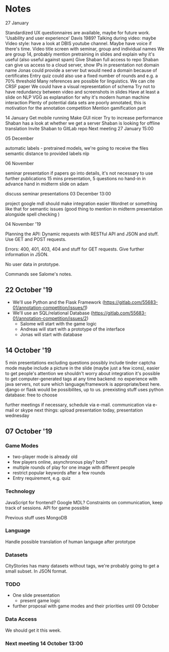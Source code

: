 # Notes
27 January

Standardized UX questionnaires are available, maybe for future
work. 'Usability and user experience' Davis 1989?
Talking during video: maybe
Video style: have a look at DBIS youtube channel. Maybe have voice if there's time.
Video title screen with seminar, group and individual names
We are group 14, probably
mention pretraining in slides and explain why it's useful (also useful against spam)
Give Shaban full access to repo
Shaban can give us access to a cloud server, show IPs in presentation not domain name
Jonas could provide a server but would need a domain because of certificates
Entry quiz could also use a fixed number of rounds and e.g. a 70% threshold
Many references are possible for linguistics. 
We can cite CRSF paper
We could have a visual representation of schema
Try not to have redundancy between video and screenshots in slides
Have at least a slide on NLP
VGG as explanation for why it's modern human machine interaction
Plenty of potential data sets are poorly annotated, this is motivation for the annotation competition
Mention gamification part

14 January
Get mobile running
Make GUI nicer
Try to increase performance
Shaban has a look at whether we get a server
Shaban is looking for offline translation 
Invite Shaban to GitLab repo
Next meeting 27 January 15:00


05 December

automatic labels - pretrained models, we're going to receive the files
semantic distance to provided labels
nlp



06 November

seminar presentation
if papers go into details, it's not necessary to use further publications
15 mins presentation, 5 questions
no hand-in in advance
hand in midterm slide on adam

discuss seminar presentations 03 December 13:00 


project
google mdl should make integration easier
Wordnet or something like that for semantic issues (good thing to mention in midterm presentation alongside spell checking )




04 November '19

Planning the API: 
Dynamic requests with RESTful API and JSON and stuff. Use GET and POST requests. 

Errors: 400, 401, 403, 404 and stuff for GET requests. Give further information in JSON.
	


No user data in prototype.

Commands see Salome's notes. 


## 22 October '19
* We'll use Python and the Flask Framework (https://gitlab.com/55683-01/annotation-competition/issues/1)
* We'll use an SQL/relational Database (https://gitlab.com/55683-01/annotation-competition/issues/2)
  * Salome will start with the game logic
  * Andreas will start with a prototype of the interface
  * Jonas will start with database


## 14 October '19
5 min presentations excluding questions
possibly include tinder captcha mode
maybe include a picture in the slide (maybe just a few icons), easier to get people's attention
we shouldn't worry about integration 
it's possible to get computer-generated tags at any time
backend: no experience with java servers, not sure which language/framework is appropriate/best here. django or flask would be possibilites, up to us. preexisting stuff uses python
database: free to choose 

further meetings if necessary, schedule via e-mail. communication via e-mail or skype
next things: upload presentation today, presentation wednesday


## 07 October \'19

### Game Modes
- two-player mode is already old
- few players online, asynchronous play? bots?
- multiple rounds of play for one image with different people
- restrict popular keywords after a few rounds
- Entry requirement, e.g. quiz

### Technology

JavaScript for frontend? Google MDL? Constraints on communication, keep track of sessions. API for game possible

Previous stuff uses MongoDB

### Language
Handle possible translation of human language after prototype

### Datasets
CityStories has many datasets without tags, we're probably going to get a small subset.
In JSON format.

### TODO
- One slide presentation
  - present game logic
- further proposal with game modes and their priorities until 09 October

### Data Access
We should get it this week.

### Next meeting 14 October 13:00
